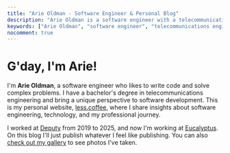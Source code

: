 ```yaml
---
title: "Arie Oldman - Software Engineer & Personal Blog"
description: "Arie Oldman is a software engineer with a telecommunications engineering background. Personal blog covering software development, photography, and technology insights."
keywords: ["Arie Oldman", "software engineer", "telecommunications engineering", "Deputy", "Eucalyptus", "personal blog", "technology"]
nocomment: true
---
```


# G'day, I'm Arie!

I'm **Arie Oldman**, a software engineer who likes to write code and solve complex problems. I have a bachelor's degree in telecommunications engineering and bring a unique perspective to software development. This is my personal website, [less.coffee](/), where I share insights about software engineering, technology, and my professional journey.

<!-- **Arie Oldman** has worked at [Deputy](https://deputy.com) from 2019 to 2025, and is currently working at [Eucalyptus](https://eucalyptus.health). On this blog I publish thoughts on software development, engineering practices, and whatever interests me. You can also [check out my photography gallery](/gallery/) to see photos I've taken. -->

I worked at [Deputy](https://deputy.com) from 2019 to 2025, and now I'm working at [Eucalyptus](https://eucalyptus.health). On this blog I'll just publish whatever I feel like publishing. You can also [check out my gallery](/gallery/) to see photos I've taken.


